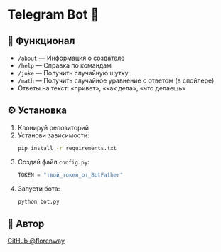 # Telegram Bot 🤖

## 📌 Функционал
- `/about` — Информация о создателе
- `/help` — Справка по командам
- `/joke` — Получить случайную шутку
- `/math` — Получить случайное уравнение с ответом (в спойлере)
- Ответы на текст: «привет», «как дела», «что делаешь»

## ⚙️ Установка
1. Клонируй репозиторий
2. Установи зависимости:
   ```bash
   pip install -r requirements.txt
   ```
3. Создай файл `config.py`:
   ```python
   TOKEN = "твой_токен_от_BotFather"
   ```
4. Запусти бота:
   ```bash
   python bot.py
   ```

## 👤 Автор
[GitHub @florenway](https://github.com/florenway)
